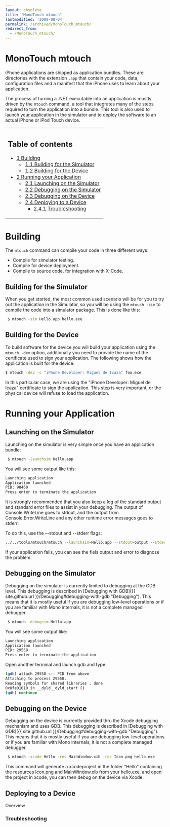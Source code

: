 ```yaml
---
layout: obsolete
title: "MonoTouch mtouch"
lastmodified: '2009-08-04'
permalink: /archived/MonoTouch_mtouch/
redirect_from:
  - /MonoTouch_mtouch/
---
```


MonoTouch mtouch
================

iPhone applications are shipped as application bundles. These are directories with the extension `.app` that contain your code, data, configuration files and a manifest that the iPhone uses to learn about your application.

The process of turning a .NET executable into an application is mostly driven by the `mtouch` command, a tool that integrates many of the steps required to turn the application into a bundle. This tool is also used to launch your application in the simulator and to deploy the software to an actual iPhone or iPod Touch device.

<table>
<col width="100%" />
<tbody>
<tr class="odd">
<td align="left"><h2>Table of contents</h2>
<ul>
<li><a href="#building">1 Building</a>
<ul>
<li><a href="#building-for-the-simulator">1.1 Building for the Simulator</a></li>
<li><a href="#building-for-the-device">1.2 Building for the Device</a></li>
</ul></li>
<li><a href="#running-your-application">2 Running your Application</a>
<ul>
<li><a href="#launching-on-the-simulator">2.1 Launching on the Simulator</a></li>
<li><a href="#debugging-on-the-simulator">2.2 Debugging on the Simulator</a></li>
<li><a href="#debugging-on-the-device">2.3 Debugging on the Device</a></li>
<li><a href="#deploying-to-a-device">2.4 Deploying to a Device</a>
<ul>
<li><a href="#troubleshooting">2.4.1 Troubleshooting</a></li>
</ul></li>
</ul></li>
</ul></td>
</tr>
</tbody>
</table>

Building
========

The `mtouch` command can compile your code in three different ways:

-   Compile for simulator testing.
-   Compile for device deployment.
-   Compile to source code, for integration with X-Code.

Building for the Simulator
--------------------------

When you get started, the most common used scenario will be for you to try out the application in the Simulator, so you will be using the `mtouch -sim` to compile the code into a simulator package. This is done like this:

``` bash
 $ mtouch -sim Hello.app hello.exe
```

Building for the Device
-----------------------

To build software for the device you will build your application using the `mtouch -dev` option, additionally you need to provide the name of the certificate used to sign your application. The following shows how the application is built for the device:

``` bash
$ mtouch -dev -c "iPhone Developer: Miguel de Icaza" foo.exe
```

In this particular case, we are using the "iPhone Developer: Miguel de Icaza" certificate to sign the application. This step is very important, or the physical device will refuse to load the application.

Running your Application
========================

Launching on the Simulator
--------------------------

Launching on the simulator is very simple once you have an application bundle:

``` bash
 $ mtouch -launchsim Hello.app
```

You will see some output like this:

``` bash
Launching application
Application launched
PID: 98460
Press enter to terminate the application
```

It is strongly recommended that you also keep a log of the standard output and standard error files to assist in your debugging. The output of Console.WriteLine goes to stdout, and the output from Console.Error.WriteLine and any other runtime error messages goes to stderr.

To do this, use the --stdout and --stderr flags:

``` bash
../../tools/mtouch/mtouch --launchsim=Hello.app --stdout=output --stderr=error
```

If your application fails, you can see the fiels output and error to diagnose the problem.

Debugging on the Simulator
--------------------------

Debugging on the simulator is currently limited to debugging at the GDB level. This debugging is described in [Debugging with GDB]({{ site.github.url }}/Debugging#debugging-with-gdb "Debugging"). This means that it is mostly useful if you are debugging low-level operations or if you are familiar with Mono internals, it is not a complete managed debugger.

``` bash
 $ mtouch -debugsim Hello.app
```

You will see some output like:

``` bash
Launching application
Application launched
PID: 29558
Press enter to terminate the application
```

Open another terminal and launch gdb and type:

``` bash
(gdb) attach 29558 <-- PID from above
Attaching to process 29558.
Reading symbols for shared libraries . done
0x8fe01010 in __dyld__dyld_start ()
(gdb) continue
```

Debugging on the Device
-----------------------

Debugging on the device is currently provided thru the Xcode debugging mechanism and uses GDB. This debugging is described in [Debugging with GDB]({{ site.github.url }}/Debugging#debugging-with-gdb "Debugging"). This means that it is mostly useful if you are debugging low-level operations or if you are familiar with Mono internals, it is not a complete managed debugger.

``` bash
 $ mtouch -xcode Hello -res MainWindow.xib -res Icon.png hello.exe
```

This command will generate a xcodeproject in the folder "Hello" containing the resources Icon.png and MainWindow.xib from your hello.exe, and open the project in xcode, you can then debug on the device via Xcode.

Deploying to a Device
---------------------

Overview

### Troubleshooting


